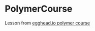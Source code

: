# PolymerCourse #

Lesson from [egghead.io polymer course](https://egghead.io/lessons/polymer-custom-elements-introduction)
